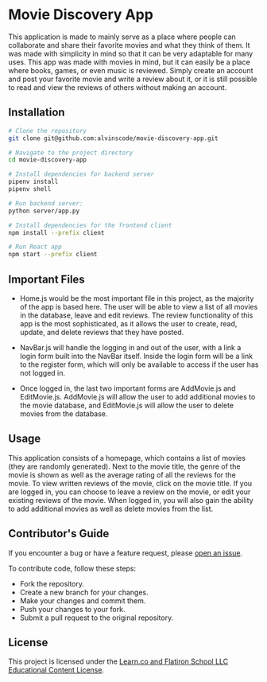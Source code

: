 # Movie Discovery App

This application is made to mainly serve as a place where people can collaborate
and share their favorite movies and what they think of them. It was made with
simplicity in mind so that it can be very adaptable for many uses. This app
was made with movies in mind, but it can easily be a place where books, games,
or even music is reviewed. Simply create an account and post your favorite
movie and write a review about it, or it is still possible to read and view
the reviews of others without making an account.

## Installation

```bash
# Clone the repository
git clone git@github.com:alvinscode/movie-discovery-app.git

# Navigate to the project directory
cd movie-discovery-app

# Install dependencies for backend server
pipenv install
pipenv shell

# Run backend server:
python server/app.py

# Install dependencies for the frontend client
npm install --prefix client

# Run React app
npm start --prefix client
```

## Important Files

- Home.js would be the most important file in this project, as the majority
of the app is based here. The user will be able to view a list of all movies
in the database, leave and edit reviews. The review functionality of this app
is the most sophisticated, as it allows the user to create, read, update, and
delete reviews that they have posted.

- NavBar.js will handle the logging in and out of the user, with a link a
login form built into the NavBar itself. Inside the login form will be a
link to the register form, which will only be available to access if the
user has not logged in.

- Once logged in, the last two important forms are AddMovie.js and EditMovie.js.
AddMovie.js will allow the user to add additional movies to the movie database,
and EditMovie.js will allow the user to delete movies from the database.

## Usage

This application consists of a homepage, which contains a list of movies (they 
are randomly generated). Next to the movie title, the genre of the movie is shown
as well as the average rating of all the reviews for the movie. To view written
reviews of the movie, click on the movie title. If you are logged in, you can
choose to leave a review on the movie, or edit your existing reviews of the
movie. When logged in, you will also gain the ability to add additional movies
as well as delete movies from the list.

## Contributor's Guide

If you encounter a bug or have a feature request, please [open an issue](https://github.com/alvinscode/movie-discovery-app/issues).

To contribute code, follow these steps:

- Fork the repository.
- Create a new branch for your changes.
- Make your changes and commit them.
- Push your changes to your fork.
- Submit a pull request to the original repository.

## License

This project is licensed under the [Learn.co and Flatiron School LLC Educational Content License](https://learn.co/content-license).
